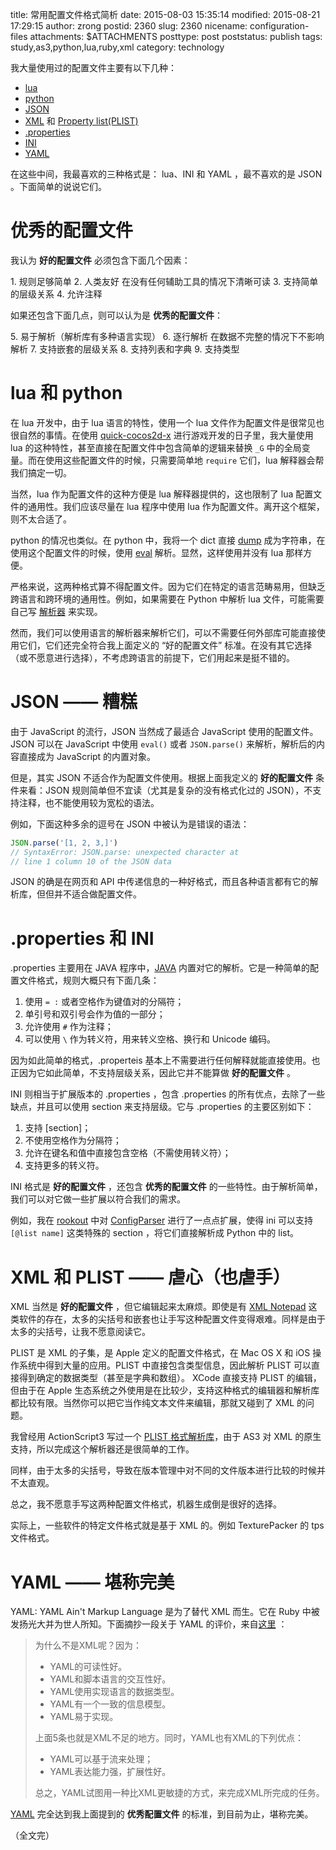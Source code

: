 title: 常用配置文件格式简析
date: 2015-08-03 15:35:14
modified: 2015-08-21 17:29:15
author: zrong
postid: 2360
slug: 2360
nicename: configuration-files
attachments: $ATTACHMENTS
posttype: post
poststatus: publish
tags: study,as3,python,lua,ruby,xml
category: technology

我大量使用过的配置文件主要有以下几种：

- [lua][lua]
- [python][python]
- [JSON][json]
- [XML][xml] 和 [Property list(PLIST)][plist]
- [.properties][properties]
- [INI][ini]
- [YAML][yaml]

在这些中间，我最喜欢的三种格式是： lua、INI 和 YAML ，最不喜欢的是 JSON 。下面简单的说说它们。<!--more-->

# 优秀的配置文件

我认为 **好的配置文件** 必须包含下面几个因素：

1\.	规则足够简单
2\. 人类友好
	在没有任何辅助工具的情况下清晰可读
3\.	支持简单的层级关系
4\.	允许注释

如果还包含下面几点，则可以认为是 **优秀的配置文件**：

5\. 易于解析（解析库有多种语言实现）
6\.	逐行解析
	在数据不完整的情况下不影响解析
7\.	支持嵌套的层级关系
8\.	支持列表和字典
9\.	支持类型

# lua 和 python

在 lua 开发中，由于 lua 语言的特性，使用一个 lua 文件作为配置文件是很常见也很自然的事情。在使用 [quick-cocos2d-x][1] 进行游戏开发的日子里，我大量使用 lua 的这种特性，甚至直接在配置文件中包含简单的逻辑来替换 `_G` 中的全局变量。而在使用这些配置文件的时候，只需要简单地 `require` 它们，lua 解释器会帮我们搞定一切。

当然，lua 作为配置文件的这种方便是 lua 解释器提供的，这也限制了 lua 配置文件的通用性。我们应该尽量在 lua 程序中使用 lua 作为配置文件。离开这个框架，则不太合适了。

python 的情况也类似。在 python 中，我将一个 dict 直接 [dump][2] 成为字符串，在使用这个配置文件的时候，使用 [eval][3] 解析。显然，这样使用并没有 lua 那样方便。 

严格来说，这两种格式算不得配置文件。因为它们在特定的语言范畴易用，但缺乏跨语言和跨环境的通用性。例如，如果需要在 Python 中解析 lua 文件，可能需要自己写 [解析器][rookoutlua] 来实现。

然而，我们可以使用语言的解析器来解析它们，可以不需要任何外部库可能直接使用它们，它们还完全符合我上面定义的 “好的配置文件” 标准。在没有其它选择（或不愿意进行选择），不考虑跨语言的前提下，它们用起来是挺不错的。

# JSON —— 糟糕

由于 JavaScript 的流行，JSON 当然成了最适合 JavaScript 使用的配置文件。JSON 可以在 JavaScript 中使用 `eval()` 或者 `JSON.parse()` 来解析，解析后的内容直接成为 JavaScript 的内置对象。

但是，其实 JSON 不适合作为配置文件使用。根据上面我定义的 **好的配置文件** 条件来看：JSON 规则简单但不宜读（尤其是复杂的没有格式化过的 JSON），不支持注释，也不能使用较为宽松的语法。

例如，下面这种多余的逗号在 JSON 中被认为是错误的语法：

```javascript
JSON.parse('[1, 2, 3,]')
// SyntaxError: JSON.parse: unexpected character at 
// line 1 column 10 of the JSON data
```

JSON 的确是在网页和 API 中传递信息的一种好格式，而且各种语言都有它的解析库，但但并不适合做配置文件。

# .properties 和 INI

.properties 主要用在 JAVA 程序中，[JAVA][pjava] 内置对它的解析。它是一种简单的配置文件格式，规则大概只有下面几条：

1. 使用 `= :` 或者空格作为键值对的分隔符；
2. 单引号和双引号会作为值的一部分；
3. 允许使用 `#` 作为注释；
4. 可以使用 `\` 作为转义符，用来转义空格、换行和 Unicode 编码。

因为如此简单的格式，.properteis 基本上不需要进行任何解释就能直接使用。也正因为它如此简单，不支持层级关系，因此它并不能算做 **好的配置文件** 。

INI 则相当于扩展版本的 .properties ，包含 .properties 的所有优点，去除了一些缺点，并且可以使用 section 来支持层级。它与 .properties 的主要区别如下：

1. 支持 [section]；
2. 不使用空格作为分隔符；
3. 允许在键名和值中直接包含空格（不需使用转义符）；
4. 支持更多的转义符。

INI 格式是 **好的配置文件** ，还包含 **优秀的配置文件** 的一些特性。由于解析简单，我们可以对它做一些扩展以符合我们的需求。

例如，我在 [rookout][rookoutconf] 中对 [ConfigParser][4] 进行了一点点扩展，使得 ini 可以支持 `[@list name]` 这类特殊的 section ，将它们直接解析成 Python 中的 list。

# XML 和 PLIST —— 虐心（也虐手）

XML 当然是 **好的配置文件** ，但它编辑起来太麻烦。即使是有 [XML Notepad][5] 这类软件的存在，太多的尖括号和嵌套也让手写这种配置文件变得艰难。同样是由于太多的尖括号，让我不愿意阅读它。

PLIST 是 XML 的子集，是 Apple 定义的配置文件格式，在 Mac OS X 和 iOS 操作系统中得到大量的应用。PLIST 中直接包含类型信息，因此解析 PLIST 可以直接得到确定的数据类型（甚至是字典和数组）。
XCode 直接支持 PLIST 的编辑，但由于在 Apple 生态系统之外使用是在比较少，支持这种格式的编辑器和解析库都比较有限。当然你可以把它当作纯文本文件来编辑，那就又碰到了 XML 的问题。

我曾经用 ActionScript3 写过一个 [PLIST 格式解析库][6]，由于 AS3 对 XML 的原生支持，所以完成这个解析器还是很简单的工作。

同样，由于太多的尖括号，导致在版本管理中对不同的文件版本进行比较的时候并不太直观。

总之，我不愿意手写这两种配置文件格式，机器生成倒是很好的选择。

实际上，一些软件的特定文件格式就是基于 XML 的。例如 TexturePacker 的 tps 文件格式。

# YAML —— 堪称完美

YAML: YAML Ain't Markup Language 是为了替代 XML 而生。它在 Ruby 中被发扬光大并为世人所知。下面摘抄一段关于 YAML 的评价，来自[这里][7] ：

> 为什么不是XML呢？因为：
> 
> * YAML的可读性好。
> * YAML和脚本语言的交互性好。
> * YAML使用实现语言的数据类型。
> * YAML有一个一致的信息模型。
> * YAML易于实现。 
> 
> 上面5条也就是XML不足的地方。同时，YAML也有XML的下列优点：
> 
> * YAML可以基于流来处理；
> * YAML表达能力强，扩展性好。 
> 
> 总之，YAML试图用一种比XML更敏捷的方式，来完成XML所完成的任务。

[YAML][yaml] 完全达到我上面提到的 **优秀配置文件** 的标准，到目前为止，堪称完美。

（全文完）

[lua]: http://www.lua.org
[xml]: http://www.w3.org/XML/
[python]: https://www.python.org/
[json]: http://json.org
[properties]: https://en.wikipedia.org/wiki/.properties
[ini]: https://en.wikipedia.org/wiki/INI_file
[plist]: https://en.wikipedia.org/wiki/Property_list
[yaml]: http://yaml.org/
[pjava]: http://docs.oracle.com/javase/7/docs/api/java/util/Properties.html
[rookoutlua]: https://github.com/zrong/rookout/blob/master/rookout/lua.py
[rookoutconf]: https://github.com/zrong/rookout/blob/master/rookout/conf.py
[1]: http://zengrong.net/post/tag/cocos2d-x
[2]: https://github.com/zrong/rookout/blob/master/rookout/conf.py#L68
[3]: https://github.com/zrong/rookout/blob/master/rookout/conf.py#L93
[4]: https://docs.python.org/3/library/configparser.html
[5]: http://www.microsoft.com/en-us/download/details.aspx?id=7973
[6]: http://zengrong.net/post/1982.htm
[7]: http://www.ibm.com/developerworks/cn/xml/x-cn-yamlintro/
